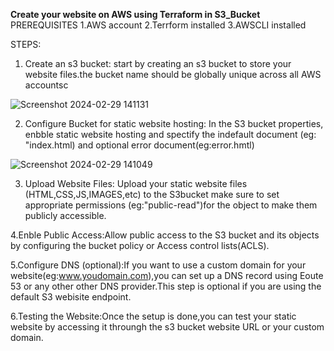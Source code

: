 **Create your website on AWS using Terraform in S3_Bucket**
PREREQUISITES
1.AWS account 
2.Terrform installed
3.AWSCLI installed


STEPS:
1. Create an s3 bucket: start by creating an s3 bucket to store your website files.the bucket name should be globally unique across all AWS accountsc

![Screenshot 2024-02-29 141131](https://github.com/vijayalakshmi1205/installation_part/assets/144942239/97aeec03-15c4-4232-b9b1-409fcc3a1f12)

2. Configure Bucket for static website hosting: In the S3 bucket properties, enbble static website hosting and spectify the indefault document (eg: "index.html)
   and optional error document(eg:error.hmtl)

![Screenshot 2024-02-29 141049](https://github.com/vijayalakshmi1205/docker_project/assets/144942239/03770eb2-7351-45d9-81e0-8df6595a30c8)

3. Upload Website Files: Upload your static website files (HTML,CSS,JS,IMAGES,etc) to the S3bucket make sure to set appropriate permissions (eg:"public-read")for the object to make them publicly accessible.

4.Enble Public Access:Allow public access to the S3 bucket and its objects by configuring the bucket policy or Access control lists(ACLS).

5.Configure DNS (optional):If you want to use a custom domain for your website(eg:www.youdomain.com),you can set up a DNS record using Eoute 53 or any other other DNS provider.This step is optional if you are using the default S3 webisite endpoint.

6.Testing the Website:Once the setup is done,you can test your static website by accessing it throungh the s3 bucket website URL or your custom domain.

   
